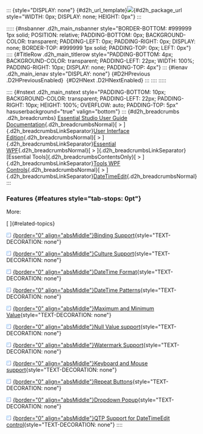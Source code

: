 ::: {style="DISPLAY: none"}
[](ms-xhelp:///?Id=d2h_url_template){#d2h_url_template}![](!package_url!){#d2h_package_url style="WIDTH: 0px; DISPLAY: none; HEIGHT: 0px"}
:::

::::: {#nsbanner .d2h_main_nsbanner style="BORDER-BOTTOM: #999999 1px solid; POSITION: relative; PADDING-BOTTOM: 0px; BACKGROUND-COLOR: transparent; PADDING-LEFT: 0px; PADDING-RIGHT: 0px; DISPLAY: none; BORDER-TOP: #999999 1px solid; PADDING-TOP: 0px; LEFT: 0px"}
:::: {#TitleRow .d2h_main_titlerow style="PADDING-BOTTOM: 4px; BACKGROUND-COLOR: transparent; PADDING-LEFT: 22px; WIDTH: 100%; PADDING-RIGHT: 10px; DISPLAY: none; PADDING-TOP: 4px"}
::: {#ienav .d2h_main_ienav style="DISPLAY: none"}
[](ms-xhelp:///?Id=9d775a3f-b6c5-4fc5-9354-ede7876ccc44){#D2HPrevious .D2HPreviousEnabled}  [](ms-xhelp:///?Id=24aab7e8-4447-4f2b-b774-df03ace0b294){#D2HNext .D2HNextEnabled}
:::
::::
:::::

:::: {#nstext .d2h_main_nstext style="PADDING-BOTTOM: 10px; BACKGROUND-COLOR: transparent; PADDING-LEFT: 22px; PADDING-RIGHT: 10px; HEIGHT: 100%; OVERFLOW: auto; PADDING-TOP: 5px" hasuserbackground="true" valign="bottom"}
::: {#d2h_breadcrumbs .d2h_breadcrumbs}
[Essential Studio User Guide Documentation](ms-xhelp:///?Id=12457748-09e3-4d74-a240-8e049cedf030){.d2h_breadcrumbsNormal}[ \> ]{.d2h_breadcrumbsLinkSeparator}[User Interface Edition](ms-xhelp:///?Id=c29296b7-531c-413b-a0ec-488ca1f7f669){.d2h_breadcrumbsNormal}[ \> ]{.d2h_breadcrumbsLinkSeparator}[Essential WPF](ms-xhelp:///?Id=7f4f82c5-151c-4262-94d0-75c4626c77bc){.d2h_breadcrumbsNormal}[ \> ]{.d2h_breadcrumbsLinkSeparator}[Essential Tools]{.d2h_breadcrumbsContentsOnly}[ \> ]{.d2h_breadcrumbsLinkSeparator}[Tools WPF Controls](ms-xhelp:///?Id=2ea58a12-9426-4a63-96b4-89eb80232c2c){.d2h_breadcrumbsNormal}[ \> ]{.d2h_breadcrumbsLinkSeparator}[DateTimeEdit](ms-xhelp:///?Id=e4a62a43-35f6-401b-84f0-357793987e2e){.d2h_breadcrumbsNormal}
:::

### Features {#features style="tab-stops: 0pt"}

More:

[ ]{#related-topics}

[![](button.gif){border="0" align="absMiddle"}Binding Support](ms-xhelp:///?Id=17337a88-ef71-4992-a1ad-562b3da220a6){style="TEXT-DECORATION: none"}

[![](button.gif){border="0" align="absMiddle"}Culture Support](ms-xhelp:///?Id=b472b0c1-a043-4ef7-8186-3c0b92b19b96){style="TEXT-DECORATION: none"}

[![](button.gif){border="0" align="absMiddle"}DateTime Format](ms-xhelp:///?Id=6f1c7554-4bdc-4e3d-af07-09c36770951d){style="TEXT-DECORATION: none"}

[![](button.gif){border="0" align="absMiddle"}DateTime Patterns](ms-xhelp:///?Id=4bd3b3da-f784-44a7-be8f-082f35b29dee){style="TEXT-DECORATION: none"}

[![](button.gif){border="0" align="absMiddle"}Maximum and Minimum Value](ms-xhelp:///?Id=01480571-7a07-474a-aba3-115b42b69990){style="TEXT-DECORATION: none"}

[![](button.gif){border="0" align="absMiddle"}Null Value support](ms-xhelp:///?Id=27e068a4-83db-41e7-8a3a-581454dcfe5f){style="TEXT-DECORATION: none"}

[![](button.gif){border="0" align="absMiddle"}Watermark Support](ms-xhelp:///?Id=df9a5a6c-f9c2-4bb0-a5e6-a885bb7ce9a4){style="TEXT-DECORATION: none"}

[![](button.gif){border="0" align="absMiddle"}Keyboard and Mouse support](ms-xhelp:///?Id=19af8879-a0b6-4214-83e8-57aecfa6be91){style="TEXT-DECORATION: none"}

[![](button.gif){border="0" align="absMiddle"}Repeat Buttons](ms-xhelp:///?Id=090eefb9-2795-4da0-9063-ee320e7499af){style="TEXT-DECORATION: none"}

[![](button.gif){border="0" align="absMiddle"}Dropdown Popup](ms-xhelp:///?Id=c3222837-ddbe-47c9-b794-0439f5e2166b){style="TEXT-DECORATION: none"}

[![](button.gif){border="0" align="absMiddle"}QTP Support for DateTimeEdit control](ms-xhelp:///?Id=a016f302-9cef-4350-873b-5aef625fbe17){style="TEXT-DECORATION: none"}
::::

